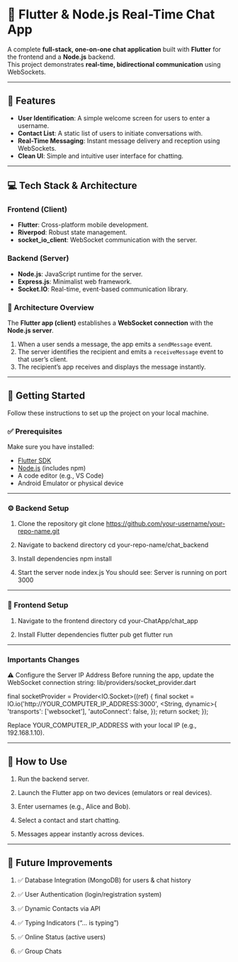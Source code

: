# 💬 Flutter & Node.js Real-Time Chat App

A complete **full-stack, one-on-one chat application** built with **Flutter** for the frontend and a **Node.js** backend.  
This project demonstrates **real-time, bidirectional communication** using WebSockets.

---

## 🌟 Features
- **User Identification**: A simple welcome screen for users to enter a username.  
- **Contact List**: A static list of users to initiate conversations with.  
- **Real-Time Messaging**: Instant message delivery and reception using WebSockets.  
- **Clean UI**: Simple and intuitive user interface for chatting.  

---

## 💻 Tech Stack & Architecture

### Frontend (Client)
- **Flutter**: Cross-platform mobile development.  
- **Riverpod**: Robust state management.  
- **socket_io_client**: WebSocket communication with the server.  

### Backend (Server)
- **Node.js**: JavaScript runtime for the server.  
- **Express.js**: Minimalist web framework.  
- **Socket.IO**: Real-time, event-based communication library.  

### 🔗 Architecture Overview
The **Flutter app (client)** establishes a **WebSocket connection** with the **Node.js server**.  

1. When a user sends a message, the app emits a `sendMessage` event.  
2. The server identifies the recipient and emits a `receiveMessage` event to that user’s client.  
3. The recipient’s app receives and displays the message instantly.  

---

## 🚀 Getting Started

Follow these instructions to set up the project on your local machine.

### ✅ Prerequisites
Make sure you have installed:
- [Flutter SDK](https://flutter.dev/docs/get-started/install)  
- [Node.js](https://nodejs.org/) (includes npm)  
- A code editor (e.g., VS Code)  
- Android Emulator or physical device  

---

### ⚙️ Backend Setup

1. Clone the repository
git clone https://github.com/your-username/your-repo-name.git

2. Navigate to backend directory
cd your-repo-name/chat_backend

3. Install dependencies
npm install

4. Start the server
node index.js
You should see: Server is running on port 3000

---

### 📱 Frontend Setup

1. Navigate to the frontend directory
cd your-ChatApp/chat_app

2. Install Flutter dependencies
flutter pub get
flutter run

---

### Importants Changes

⚠️ Configure the Server IP Address
Before running the app, update the WebSocket connection string: lib/providers/socket_provider.dart

final socketProvider = Provider<IO.Socket>((ref) {
  final socket = IO.io('http://YOUR_COMPUTER_IP_ADDRESS:3000', <String, dynamic>{
    'transports': ['websocket'],
    'autoConnect': false,
  });
  return socket;
});

Replace YOUR_COMPUTER_IP_ADDRESS with your local IP (e.g., 192.168.1.10).

---

## 🧪 How to Use

1. Run the backend server.

2. Launch the Flutter app on two devices (emulators or real devices).

3. Enter usernames (e.g., Alice and Bob).

4. Select a contact and start chatting.

5. Messages appear instantly across devices.

---

## 🌱 Future Improvements

1. ✅ Database Integration (MongoDB) for users & chat history

2. ✅ User Authentication (login/registration system)

3. ✅ Dynamic Contacts via API

4. ✅ Typing Indicators (“... is typing”)

5. ✅ Online Status (active users)

6. ✅ Group Chats
